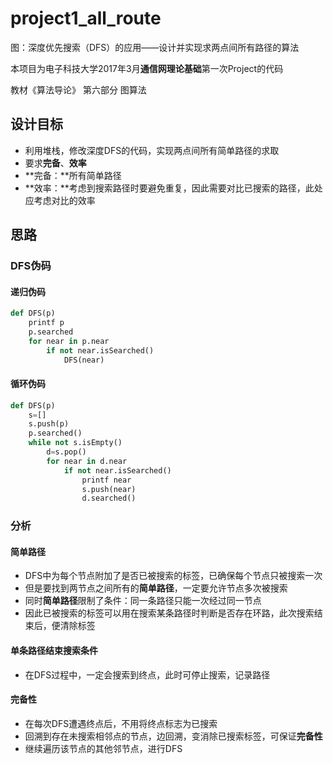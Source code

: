 # project1_all_route

图：深度优先搜索（DFS）的应用——设计并实现求两点间所有路径的算法

本项目为电子科技大学2017年3月**通信网理论基础**第一次Project的代码

教材《算法导论》 第六部分 图算法

## 设计目标
- 利用堆栈，修改深度DFS的代码，实现两点间所有简单路径的求取
- 要求**完备**、**效率**
- **完备：**所有简单路径
- **效率：**考虑到搜索路径时要避免重复，因此需要对比已搜索的路径，此处应考虑对比的效率

## 思路

### DFS伪码

#### 递归伪码

```python
def DFS(p)
    printf p
    p.searched
    for near in p.near
        if not near.isSearched()
            DFS(near)
```

#### 循环伪码

```python
def DFS(p)
    s=[]
    s.push(p)
    p.searched()
    while not s.isEmpty()
        d=s.pop()
        for near in d.near
            if not near.isSearched()
                printf near
                s.push(near)
                d.searched()
```

### 分析

#### 简单路径

- DFS中为每个节点附加了是否已被搜索的标签，已确保每个节点只被搜索一次
- 但是要找到两节点之间所有的**简单路径**，一定要允许节点多次被搜索
- 同时**简单路径**限制了条件：同一条路径只能一次经过同一节点
- 因此已被搜索的标签可以用在搜索某条路径时判断是否存在环路，此次搜索结束后，便清除标签

#### 单条路径结束搜索条件

- 在DFS过程中，一定会搜索到终点，此时可停止搜索，记录路径

#### 完备性

- 在每次DFS遭遇终点后，不用将终点标志为已搜索
- 回溯到存在未搜索相邻点的节点，边回溯，变消除已搜索标签，可保证**完备性**
- 继续遍历该节点的其他邻节点，进行DFS

